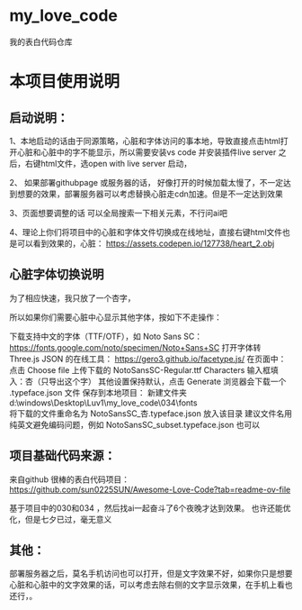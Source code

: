 # my_love_code
我的表白代码仓库

# 本项目使用说明


## 启动说明： 

1、本地启动的话由于同源策略，心脏和字体访问的事本地，导致直接点击html打开心脏和心脏中的字不能显示，所以需要安装vs code 并安装插件live server 之后，右键html文件，选open with live server 启动，

2、 如果部署githubpage 或服务器的话， 好像打开的时候加载太慢了，不一定达到想要的效果，部署服务器可以考虑替换心脏走cdn加速。但是不一定达到效果

3、页面想要调整的话 可以全局搜索一下相关元素，不行问ai吧

4、理论上你们将项目中的心脏和字体文件切换成在线地址，直接右键html文件也是可以看到效果的，心脏： https://assets.codepen.io/127738/heart_2.obj



## 心脏字体切换说明

为了相应快速，我只放了一个杏字，

所以如果你们需要心脏中心显示其他字体，按如下不走操作：



下载支持中文的字体（TTF/OTF），如 Noto Sans SC：
https://fonts.google.com/noto/specimen/Noto+Sans+SC
打开字体转 Three.js JSON 的在线工具：
https://gero3.github.io/facetype.js/
在页面中：
点击 Choose file 上传下载的 NotoSansSC-Regular.ttf
Characters 输入框填入：杏（只导出这个字）
其他设置保持默认，点击 Generate
浏览器会下载一个 .typeface.json 文件
保存到本地项目：
新建文件夹 d:\windows\Desktop\Luv1\my_love_code\034\fonts\
将下载的文件重命名为 NotoSansSC_杏.typeface.json 放入该目录
建议文件名用纯英文避免编码问题，例如 NotoSansSC_subset.typeface.json 也可以



## 项目基础代码来源：



来自github 很棒的表白代码项目： https://github.com/sun0225SUN/Awesome-Love-Code?tab=readme-ov-file

基于项目中的030和034 ，然后找ai一起奋斗了6个夜晚才达到效果。 也许还能优化，但是七夕已过，毫无意义





## 其他：

部署服务器之后，莫名手机访问也可以打开，但是文字效果不好，如果你只是想要心脏和心脏中的文字效果的话，可以考虑去除右侧的文字显示效果，在手机上看也还行，。

